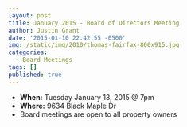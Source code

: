 ```yaml
---
layout: post
title: January 2015 - Board of Directors Meeting
author: Justin Grant
date: '2015-01-10 22:42:55 -0500'
img: /static/img/2010/thomas-fairfax-800x915.jpg
categories:
  - Board Meetings
tags: []
published: true
---
```

* **When:** Tuesday January 13, 2015 @ 7pm
* **Where:** 9634 Black Maple Dr
* Board meetings are open to all property owners
